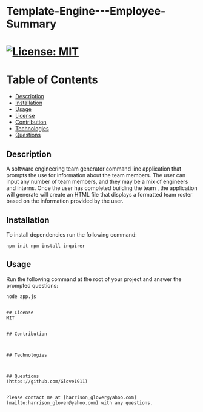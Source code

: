 # Template-Engine---Employee-Summary

# [![License: MIT](https://img.shields.io/badge/License-MIT-yellow.svg)](https://opensource.org/licenses/MIT)

# Table of Contents
- [Description](#description)
- [Installation](#installation)
- [Usage](#usage)
- [License](#license)
- [Contribution](#contribution)
- [Technologies](#technologies)
- [Questions](#questions)



 ## Description
A software engineering team generator command line application that prompts the use for information about the team members.  The user can input any number of team members, and they may be a mix of engineers and interns.  Once the user has completed building the team , the application will generate will create an HTML file that displays a formatted team roster based on the information provided by the user.


## Installation
To install dependencies run the following command: 
```
npm init npm install inquirer
```


## Usage
Run the following command at the root of your project and answer the prompted questions:
```
node app.js


## License
MIT


## Contribution



## Technologies



## Questions
(https://github.com/Glove1911) 


Please contact me at [harrison_glover@yahoo.com](mailto:harrison_glover@yahoo.com) with any questions.